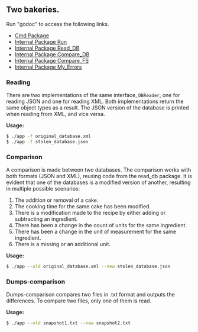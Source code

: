 ## Two bakeries.

Run "godoc" to access the following links.
- [Cmd Package](http://localhost:6060/pkg/go_day_01/cmd/app)
- [Internal Package Run](http://localhost:6060/pkg/go_day_01/internal/app/run)
- [Internal Package Read_DB](http://localhost:6060/pkg/go_day_01/internal/app/read_db)
- [Internal Package Compare_DB](http://localhost:6060/pkg/go_day_01/internal/app/compare_db)
- [Internal Package Compare_FS](http://localhost:6060/pkg/go_day_01/internal/app/compare_fs)
- [Internal Package My_Errors](http://localhost:6060/pkg/go_day_01/internal/app/my_errors)

### Reading
There are two implementations of the same interface, `DBReader`, one for reading JSON and one for reading XML. 
Both implementations return the same object types as a result. The JSON version of the database is printed 
when reading from XML, and vice versa.

**Usage:**
```bash
$ ./app -f original_database.xml
$ ./app -f stolen_database.json
```

### Comparison
A comparison is made between two databases. 
The comparison works with both formats (JSON and XML), reusing code from the read_db package. 
It is evident that one of the databases is a modified version of another, 
resulting in multiple possible scenarios:

1) The addition or removal of a cake.
2) The cooking time for the same cake has been modified.
3) There is a modification made to the recipe by either adding or subtracting an ingredient.
4) There has been a change in the count of units for the same ingredient.
5) There has been a change in the unit of measurement for the same ingredient.
6) There is a missing or an additional unit.

**Usage:**
```bash
$ ./app --old original_database.xml --new stolen_database.json
```

### Dumps-comparison
Dumps-comparison compares two files in .txt format and outputs the differences. 
To compare two files, only one of them is read.

**Usage:**
```bash
$ ./app --old snapshot1.txt --new snapshot2.txt
```
